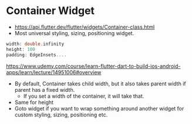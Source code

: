 # Container Widget

* https://api.flutter.dev/flutter/widgets/Container-class.html
* Most universal styling, sizing, positioning widget.

```dart
width: double.infinity
height: 100
padding: EdgeInsets....
```

https://www.udemy.com/course/learn-flutter-dart-to-build-ios-android-apps/learn/lecture/14951006#overview

* By default, Container takes child width, but it also takes parent width if 
  parent 
  has a fixed width.
  * If you set a width of the container, it will take that.
* Same for height
* Goto widget if you want to wrap something around another widget for custom 
  styling, sizing, positioning etc.
  

